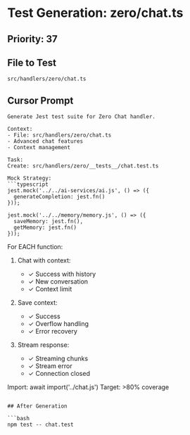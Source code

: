 # Test Generation: zero/chat.ts

## Priority: 37

## File to Test
`src/handlers/zero/chat.ts`

## Cursor Prompt

```
Generate Jest test suite for Zero Chat handler.

Context:
- File: src/handlers/zero/chat.ts
- Advanced chat features
- Context management

Task:
Create: src/handlers/zero/__tests__/chat.test.ts

Mock Strategy:
```typescript
jest.mock('../../ai-services/ai.js', () => ({
  generateCompletion: jest.fn()
}));

jest.mock('../../memory/memory.js', () => ({
  saveMemory: jest.fn(),
  getMemory: jest.fn()
}));
```

For EACH function:
1. Chat with context:
   - ✓ Success with history
   - ✓ New conversation
   - ✓ Context limit

2. Save context:
   - ✓ Success
   - ✓ Overflow handling
   - ✓ Error recovery

3. Stream response:
   - ✓ Streaming chunks
   - ✓ Stream error
   - ✓ Connection closed

Import: await import('../chat.js')
Target: >80% coverage
```

## After Generation

```bash
npm test -- chat.test
```
